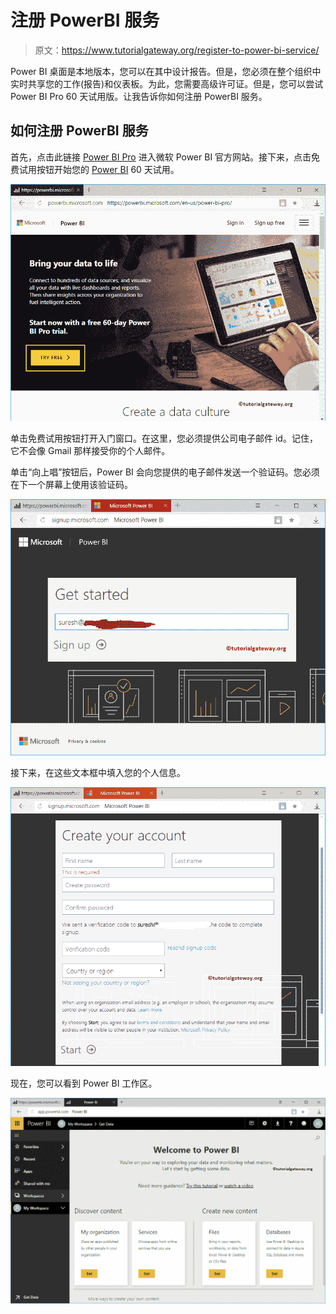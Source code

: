 # 注册 PowerBI 服务

> 原文：<https://www.tutorialgateway.org/register-to-power-bi-service/>

Power BI 桌面是本地版本，您可以在其中设计报告。但是，您必须在整个组织中实时共享您的工作(报告)和仪表板。为此，您需要高级许可证。但是，您可以尝试 Power BI Pro 60 天试用版。让我告诉你如何注册 PowerBI 服务。

## 如何注册 PowerBI 服务

首先，点击此链接 [Power BI Pro](https://powerbi.microsoft.com/en-us/power-bi-pro/) 进入微软 Power BI 官方网站。接下来，点击免费试用按钮开始您的 [Power BI](https://www.tutorialgateway.org/power-bi-tutorial/) 60 天试用。

![Register to Power BI Service 1](img/ac8b03bd0be22eca32d34672c0532362.png)

单击免费试用按钮打开入门窗口。在这里，您必须提供公司电子邮件 id。记住，它不会像 Gmail 那样接受你的个人邮件。

单击“向上唱”按钮后，Power BI 会向您提供的电子邮件发送一个验证码。您必须在下一个屏幕上使用该验证码。

![Register to Power BI Service 2](img/c661406c5bdef28990482d988c02ee7e.png)

接下来，在这些文本框中填入您的个人信息。

![Register to Power BI Service 3](img/989809b31f05ead2206d167950dbdf84.png)

现在，您可以看到 Power BI 工作区。

![Register to Power BI Service 4](img/c528e7bebf53d1c8849bcadaabcea631.png)
